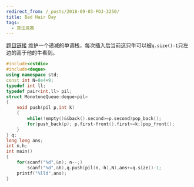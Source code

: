 ```yaml
---
redirect_from: /_posts/2018-09-03-POJ-3250/
title: Bad Hair Day
tags:
  - 算法竞赛
---
```


[题目链接](https://vjudge.net/problem/POJ-3250)
维护一个递减的单调栈，每次插入后当前这只牛可以被`q.size()-1`只左边的高于他的牛看到。

```cpp
#include<cstdio>
#include<deque>
using namespace std;
const int N=8e4+9;
typedef int ll;
typedef pair<int,ll> pil;
struct MonotoneQueue:deque<pil>
{
	void push(pil p,int k)
	{
		while(!empty()&&back().second>=p.second)pop_back();
		for(push_back(p); p.first-front().first>=k;)pop_front();
	}
} q;
long long ans;
int n,h;
int main()
{
	for(scanf("%d",&n); n--;)
		scanf("%d",&h),q.push(pil(n,-h),N),ans+=q.size()-1;
	printf("%lld",ans);
}
```
